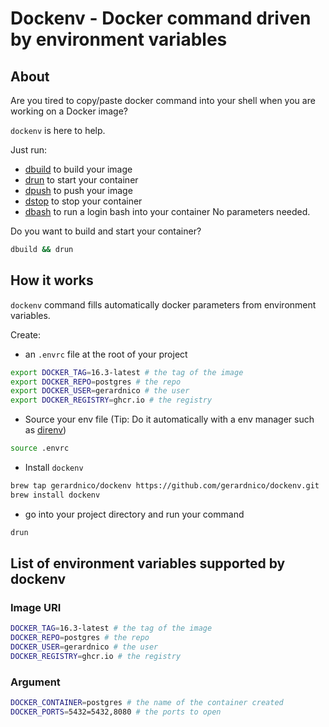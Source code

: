 # Dockenv - Docker command driven by environment variables


## About

Are you tired to copy/paste docker command into your shell when
you are working on a Docker image?

`dockenv` is here to help.

Just run:
  * [dbuild](bin/dbuild) to build your image
  * [drun](bin/drun) to start your container
  * [dpush](bin/dpush) to push your image
  * [dstop](bin/dstop) to stop your container
  * [dbash](bin/dbash) to run a login bash into your container
No parameters needed.

Do you want to build and start your container?
```bash
dbuild && drun
```

## How it works

`dockenv` command fills automatically docker parameters from environment variables.

Create:
* an `.envrc` file at the root of your project
```bash
export DOCKER_TAG=16.3-latest # the tag of the image
export DOCKER_REPO=postgres # the repo
export DOCKER_USER=gerardnico # the user
export DOCKER_REGISTRY=ghcr.io # the registry
```
* Source your env file (Tip: Do it automatically with a env manager such as [direnv](https://direnv.net/))
```bash
source .envrc
```
* Install `dockenv`
```bash
brew tap gerardnico/dockenv https://github.com/gerardnico/dockenv.git
brew install dockenv
```
* go into your project directory and run your command
```bash
drun
```


## List of environment variables supported by dockenv


### Image URI

```bash
DOCKER_TAG=16.3-latest # the tag of the image
DOCKER_REPO=postgres # the repo
DOCKER_USER=gerardnico # the user
DOCKER_REGISTRY=ghcr.io # the registry
```


### Argument

```bash
DOCKER_CONTAINER=postgres # the name of the container created
DOCKER_PORTS=5432=5432,8080 # the ports to open
```
